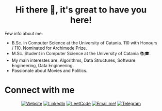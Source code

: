 <h1 align="center">Hi there 👋, it's great to have you here!<br/> </h1> 

Few info about me: 
* B.Sc. in Computer Science at the University of Catania. 110 with Honours / 110. Nominated for Archimede Prize.
* M.Sc. Student in Computer Science at the University of Catania 📚🎓. 
* My main interestes are: Algorithms, Data Structures, Software Engineering, Data Engineering. 
* Passionate about Movies and Politics.


# Connect with me #
<p align="center">
    <a href="https://antonioscardace.altervista.org/" target="__blank"><img alt="Website" title="Visit my Website"
            src="https://img.shields.io/badge/-Website-success?style=for-the-badge&logo=HomeAdvisor&logoColor=white" /></a>
    <a href="https://www.linkedin.com/in/antonio-scardace/" target="__blank"><img alt="LinkedIn"
            src="https://img.shields.io/badge/LinkedIn-0077B5?style=for-the-badge&logo=linkedin&logoColor=white" /></a>
    <a href="https://leetcode.com/ElephanZ/" target="__blank"><img alt="LeetCode"
            src="https://img.shields.io/badge/-LeetCode-ff8c00?style=for-the-badge&labelColor=ff8c00&logo=LeetCode&logoColor=white" /></a>
    <a href="mailto:scardace.antonio@gmail.com" target="__blank"><img alt="Email me!"
            src="https://img.shields.io/badge/Gmail-D14836?style=for-the-badge&logo=gmail&logoColor=white" /></a>
    <a href="https://t.me/gustavo_delpane" target="__blank"><img alt="Telegram"
            src="https://img.shields.io/badge/Telegram-2CA5E0?style=for-the-badge&logo=telegram&logoColor=white" /></a>
</p>
